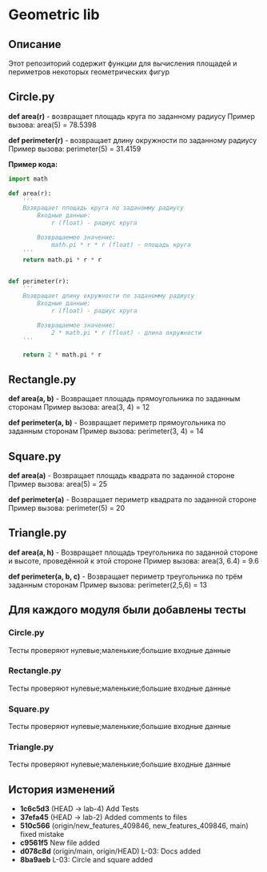 # Geometric lib
## Описание
Этот репозиторий содержит функции для вычисления площадей и периметров некоторых геометрических фигур

## Circle.py
**def area(r)** - возвращает площадь круга по заданному радиусу
Пример вызова:
    area(5) = 78.5398

**def perimeter(r)** - возвращает длину окружности по заданному радиусу
Пример вызова:
    perimeter(5) = 31.4159

**Пример кода:**
```python
import math

def area(r):
    '''
    Возвращает площадь круга по заданомму радиусу
        Входные данные:
            r (float) - радиус круга

        Возвращаемое значение:
            math.pi * r * r (float) - площадь круга
    '''
    return math.pi * r * r


def perimeter(r):
    '''
    Возвращает длину окружности по заданомму радиусу
        Входные данные:
            r (float) - радиус круга

        Возвращаемое значение:
            2 * math.pi * r (float) - длина окружности
    '''

    return 2 * math.pi * r
```

## Rectangle.py
**def area(a, b)** - Возвращает площадь прямоугольника по заданным сторонам
Пример вызова:
    area(3, 4) = 12

**def perimeter(a, b)** - Возвращает периметр прямоугольника по заданным сторонам
Пример вызова:
    perimeter(3, 4) = 14

## Square.py
**def area(a)** - Возвращает площадь квадрата по заданной стороне
Пример вызова:
    area(5) = 25

**def perimeter(a)** - Возвращает периметр квадрата по заданной стороне
Пример вызова:
    perimeter(5) = 20

## Triangle.py
**def area(a, h)** - Возвращает площадь треугольника по заданной стороне
и высоте, проведённой к этой стороне
Пример вызова:
    area(3, 6.4) = 9.6

**def perimeter(a, b, c)** - Возвращает периметр треугольника по трём заданным сторонам
Пример вызова:
    perimeter(2,5,6) = 13

## Для каждого модуля были добавлены тесты
### Circle.py
Тесты проверяют нулевые;маленькие;большие входные данные
### Rectangle.py
Тесты проверяют нулевые;маленькие;большие входные данные
### Square.py
Тесты проверяют нулевые;маленькие;большие входные данные
### Triangle.py
Тесты проверяют нулевые;маленькие;большие входные данные

## История изменений
* **1c6c5d3** (HEAD -> lab-4) Add Tests
* **37efa45** (HEAD -> lab-2) Added comments to files
* **510c566** (origin/new_features_409846, new_features_409846, main) fixed mistake
* **c9561f5** New file added
* **d078c8d** (origin/main, origin/HEAD) L-03: Docs added
* **8ba9aeb** L-03: Circle and square added
